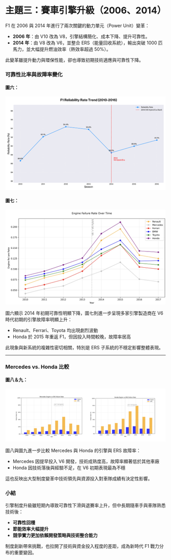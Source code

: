 # 主題三：賽車引擎升級（2006、2014）

F1 在 2006 與 2014 年進行了兩次關鍵的動力單元（Power Unit）變革：
- **2006 年**：由 V10 改為 V8，引擎結構簡化、成本下降、提升可靠性。
- **2014 年**：由 V8 改為 V6，並整合 ERS（能量回收系統），輸出突破 1000 匹馬力，並大幅提升燃油效率（熱效率超過 50%）。

此變革雖提升動力與環保性能，卻也導致初期技術適應與可靠性下降。

### 可靠性比率與故障率變化

#### 圖六：
![image](https://github.com/chaoc-0819/F1-Regulatory-Changes-Impact-Analysis/blob/main/%E8%B3%BD%E8%BB%8A%E5%BC%95%E6%93%8E%E5%8D%87%E7%B4%9A/figures/f1_reliability_trend_2010_2016.png)

#### 圖七：
![image](https://github.com/chaoc-0819/F1-Regulatory-Changes-Impact-Analysis/blob/main/%E8%B3%BD%E8%BB%8A%E5%BC%95%E6%93%8E%E5%8D%87%E7%B4%9A/figures/7_f1_engine_reliability_analysis.jpg)


圖六顯示 2014 年初期可靠性明顯下降，圖七則進一步呈現多家引擎製造商在 V6 時代初期的引擎故障率明顯上升：
- Renault、Ferrari、Toyota 均出現劇烈波動
- Honda 於 2015 年重返 F1，但因投入時間較晚，故障率居高

此現象與新系統的複雜性密切相關，特別是 ERS 子系統的不穩定影響整體表現。

---

### Mercedes vs. Honda 比較

#### 圖八＆九：

![image](https://github.com/chaoc-0819/F1-Regulatory-Changes-Impact-Analysis/blob/main/%E8%B3%BD%E8%BB%8A%E5%BC%95%E6%93%8E%E5%8D%87%E7%B4%9A/figures/8%269.png)

圖八與圖九進一步比較 Mercedes 與 Honda 的引擎與 ERS 故障率：
- Mercedes 因提早投入 V6 開發，技術成熟度高，故障率顯著低於其他車廠
- Honda 因技術落後與經驗不足，在 V6 初期表現最為不穩

這也反映出大型制度變革中技術領先與資源投入對車隊成績有決定性影響。

### 小結

引擎制度升級雖短期內導致可靠性下滑與退賽率上升，但中長期隨車手與車隊熟悉技術後：
- **可靠性回穩**
- **節能效率大幅提升**
- **競爭實力更加依賴開發策略與技術整合能力**

制度創新帶來挑戰，也拉開了技術與資金投入程度的差距，成為新時代 F1 戰力分布的重要變因。
